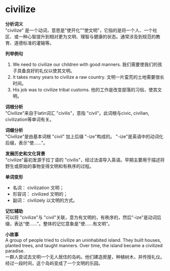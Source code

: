 # civilize

**分析词义**  
"civilize" 是一个动词，意思是"使开化""使文明"，它指的是将一个人、一个社区、或一种心智提升到相对更为文明、理智与健康的状态。通常涉及到规范的教育、道德标准的灌输等。

  

**列举例句**

  

1.  We need to civilize our children with good manners. 我们需要使我们的孩子具备良好的礼仪以使其文明。
2.  It takes many years to civilize a raw country. 文明一片蛮荒的土地需要很长时间。
3.  His job was to civilize tribal customs. 他的工作是改变部落的习俗，使其文明。

  

**词根分析**  
"Civilize"来自于latin词汇 "civilis"，意指 "civil"。此词根与civic, civilian, civilization等单词有关。

  

**词缀分析**  
"Civilize"是由基本词根 "civil" 加上后缀 "-ize"构成的。 "-ize"是英语中的动词化后缀，表示“使……”。

  

**发展历史和文化背景**  
"civilize"最初发源于拉丁语的 "civilis"，经过法语导入英语。早期主要用于描述将野生或原始的事物变得文明和有秩序的过程。

  

**单词变形**

  

*   名词： civilization 文明；
*   形容词： civilized 文明的；
*   副词： civilizely 以文明的方式。

  

**记忆辅助**  
可以将 "civilize"与 "civil"关联，意为有文明的，有秩序的，然后"-ize"是动词后缀，表达“使……”。整体的记忆意象是"使......有文明”。

  

**小故事**  
A group of people tried to civilize an uninhabited island. They built houses, planted trees, and taught manners. Over time, the island became a civilized paradise.  
一群人尝试去文明一个无人居住的岛屿。他们建造房屋，种植树木，并传授礼仪。经过一段时间，这个岛屿变成了一个文明的乐园。
